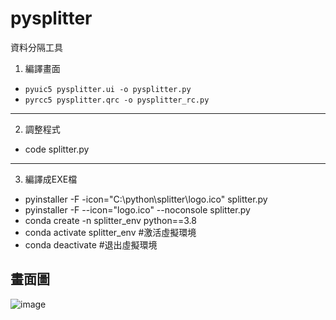# pysplitter
資料分隔工具


1. 編譯畫面
  * `pyuic5 pysplitter.ui -o pysplitter.py`
  * `pyrcc5 pysplitter.qrc -o pysplitter_rc.py`
-----
2. 調整程式
  * code splitter.py
-----
3. 編譯成EXE檔
 * pyinstaller -F -icon="C:\python\splitter\logo.ico" splitter.py
 * pyinstaller -F --icon="logo.ico" --noconsole splitter.py
 * conda create -n splitter_env python==3.8
 * conda activate splitter_env  #激活虛擬環境
 * conda deactivate             #退出虛擬環境
 
 畫面圖
 ------
 ![image](https://user-images.githubusercontent.com/45743812/184643137-aaab6f93-5778-485b-b9ef-5a33841e29db.png)
